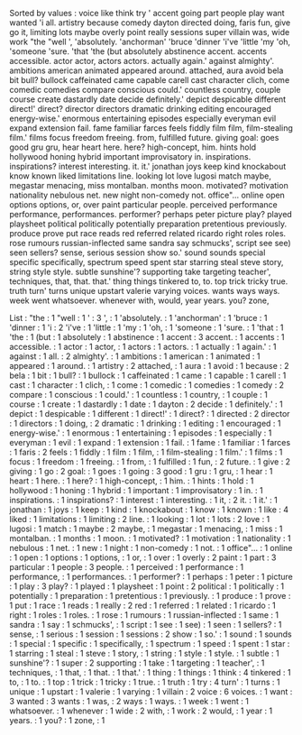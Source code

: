 Sorted by values :
voice like think try ' accent going part people play want wanted 'i all. artistry because comedy dayton directed doing, faris fun, give go it, limiting lots maybe overly point really sessions super villain was, wide work "the "well ', 'absolutely. 'anchorman' 'bruce 'dinner 'i've 'little 'my 'oh, 'someone 'sure. 'that 'the (but absolutely abstinence accent. accents accessible. actor actor, actors actors. actually again.' against almighty'. ambitions american animated appeared around. attached, aura avoid bela bit bull? bullock caffeinated came capable carell cast character clich, come comedic comedies compare conscious could.' countless country, couple course create dastardly date decide definitely.' depict despicable different direct!' direct? director directors dramatic drinking editing encouraged energy-wise.' enormous entertaining episodes especially everyman evil expand extension fail. fame familiar farces feels fiddly film film, film-stealing film.' films focus freedom freeing. from, fulfilled future. giving goal: goes good gru gru, hear heart here. here? high-concept, him. hints hold hollywood honing hybrid important improvisatory in. inspirations. inspirations? interest interesting. it. it.' jonathan joys keep kind knockabout know known liked limitations line. looking lot love lugosi match maybe, megastar menacing, miss montalban. months moon. motivated? motivation nationality nebulous net. new night non-comedy not. office"... online open options options, or, over paint particular people. perceived performance performance, performances. performer? perhaps peter picture play? played playsheet political politically potentially preparation pretentious previously. produce prove put race reads red referred related ricardo right roles roles. rose rumours russian-inflected same sandra say schmucks', script see see) seen sellers? sense, serious session show so.' sound sounds special specific specifically, spectrum speed spent star starring steal steve story, string style style. subtle sunshine'? supporting take targeting teacher', techniques, that, that. that.' thing things tinkered to, to. top trick tricky true. truth turn' turns unique upstart valerie varying voices. wants ways ways. week went whatsoever. whenever with, would, year years. you? zone, 

List :
"the : 1
"well : 1
' : 3
', : 1
'absolutely. : 1
'anchorman' : 1
'bruce : 1
'dinner : 1
'i : 2
'i've : 1
'little : 1
'my : 1
'oh, : 1
'someone : 1
'sure. : 1
'that : 1
'the : 1
(but : 1
absolutely : 1
abstinence : 1
accent : 3
accent. : 1
accents : 1
accessible. : 1
actor : 1
actor, : 1
actors : 1
actors. : 1
actually : 1
again.' : 1
against : 1
all. : 2
almighty'. : 1
ambitions : 1
american : 1
animated : 1
appeared : 1
around. : 1
artistry : 2
attached, : 1
aura : 1
avoid : 1
because : 2
bela : 1
bit : 1
bull? : 1
bullock : 1
caffeinated : 1
came : 1
capable : 1
carell : 1
cast : 1
character : 1
clich, : 1
come : 1
comedic : 1
comedies : 1
comedy : 2
compare : 1
conscious : 1
could.' : 1
countless : 1
country, : 1
couple : 1
course : 1
create : 1
dastardly : 1
date : 1
dayton : 2
decide : 1
definitely.' : 1
depict : 1
despicable : 1
different : 1
direct!' : 1
direct? : 1
directed : 2
director : 1
directors : 1
doing, : 2
dramatic : 1
drinking : 1
editing : 1
encouraged : 1
energy-wise.' : 1
enormous : 1
entertaining : 1
episodes : 1
especially : 1
everyman : 1
evil : 1
expand : 1
extension : 1
fail. : 1
fame : 1
familiar : 1
farces : 1
faris : 2
feels : 1
fiddly : 1
film : 1
film, : 1
film-stealing : 1
film.' : 1
films : 1
focus : 1
freedom : 1
freeing. : 1
from, : 1
fulfilled : 1
fun, : 2
future. : 1
give : 2
giving : 1
go : 2
goal: : 1
goes : 1
going : 3
good : 1
gru : 1
gru, : 1
hear : 1
heart : 1
here. : 1
here? : 1
high-concept, : 1
him. : 1
hints : 1
hold : 1
hollywood : 1
honing : 1
hybrid : 1
important : 1
improvisatory : 1
in. : 1
inspirations. : 1
inspirations? : 1
interest : 1
interesting. : 1
it, : 2
it. : 1
it.' : 1
jonathan : 1
joys : 1
keep : 1
kind : 1
knockabout : 1
know : 1
known : 1
like : 4
liked : 1
limitations : 1
limiting : 2
line. : 1
looking : 1
lot : 1
lots : 2
love : 1
lugosi : 1
match : 1
maybe : 2
maybe, : 1
megastar : 1
menacing, : 1
miss : 1
montalban. : 1
months : 1
moon. : 1
motivated? : 1
motivation : 1
nationality : 1
nebulous : 1
net. : 1
new : 1
night : 1
non-comedy : 1
not. : 1
office"... : 1
online : 1
open : 1
options : 1
options, : 1
or, : 1
over : 1
overly : 2
paint : 1
part : 3
particular : 1
people : 3
people. : 1
perceived : 1
performance : 1
performance, : 1
performances. : 1
performer? : 1
perhaps : 1
peter : 1
picture : 1
play : 3
play? : 1
played : 1
playsheet : 1
point : 2
political : 1
politically : 1
potentially : 1
preparation : 1
pretentious : 1
previously. : 1
produce : 1
prove : 1
put : 1
race : 1
reads : 1
really : 2
red : 1
referred : 1
related : 1
ricardo : 1
right : 1
roles : 1
roles. : 1
rose : 1
rumours : 1
russian-inflected : 1
same : 1
sandra : 1
say : 1
schmucks', : 1
script : 1
see : 1
see) : 1
seen : 1
sellers? : 1
sense, : 1
serious : 1
session : 1
sessions : 2
show : 1
so.' : 1
sound : 1
sounds : 1
special : 1
specific : 1
specifically, : 1
spectrum : 1
speed : 1
spent : 1
star : 1
starring : 1
steal : 1
steve : 1
story, : 1
string : 1
style : 1
style. : 1
subtle : 1
sunshine'? : 1
super : 2
supporting : 1
take : 1
targeting : 1
teacher', : 1
techniques, : 1
that, : 1
that. : 1
that.' : 1
thing : 1
things : 1
think : 4
tinkered : 1
to, : 1
to. : 1
top : 1
trick : 1
tricky : 1
true. : 1
truth : 1
try : 4
turn' : 1
turns : 1
unique : 1
upstart : 1
valerie : 1
varying : 1
villain : 2
voice : 6
voices. : 1
want : 3
wanted : 3
wants : 1
was, : 2
ways : 1
ways. : 1
week : 1
went : 1
whatsoever. : 1
whenever : 1
wide : 2
with, : 1
work : 2
would, : 1
year : 1
years. : 1
you? : 1
zone, : 1
